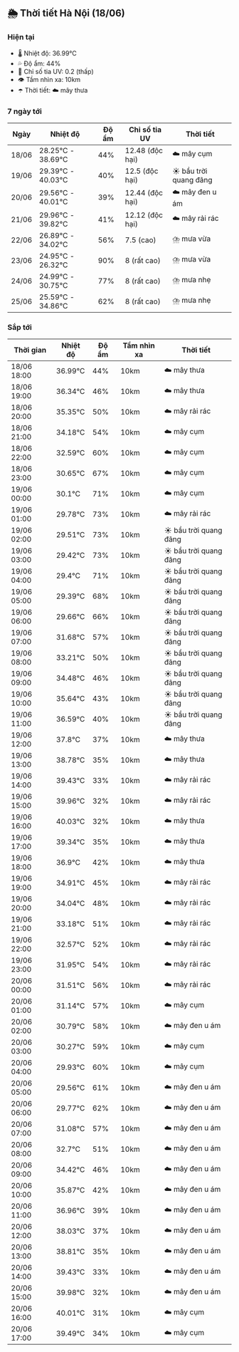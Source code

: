 ## 🌦️ Thời tiết Hà Nội (18/06)

### Hiện tại

- 🌡️ Nhiệt độ: 36.99℃
- 💦 Độ ẩm: 44%
- 🌟 Chỉ số tia UV: 0.2 (thấp)
- 👁️ Tầm nhìn xa: 10km
- ☂️ Thời tiết: ☁️ mây thưa

### 7 ngày tới

| Ngày | Nhiệt độ | Độ ẩm | Chỉ số tia UV | Thời tiết |
| --- | --- | --- | --- | --- |
| 18/06 | 28.25℃ - 38.69℃ | 44% | 12.48 (độc hại) | ☁️ mây cụm |
| 19/06 | 29.39℃ - 40.03℃ | 40% | 12.5 (độc hại) | ☀️ bầu trời quang đãng |
| 20/06 | 29.56℃ - 40.01℃ | 39% | 12.44 (độc hại) | ☁️ mây đen u ám |
| 21/06 | 29.96℃ - 39.82℃ | 41% | 12.12 (độc hại) | ☁️ mây rải rác |
| 22/06 | 26.89℃ - 34.02℃ | 56% | 7.5 (cao) | ⛈️ mưa vừa |
| 23/06 | 24.95℃ - 26.32℃ | 90% | 8 (rất cao) | ⛈️ mưa vừa |
| 24/06 | 24.99℃ - 30.75℃ | 77% | 8 (rất cao) | ⛈️ mưa nhẹ |
| 25/06 | 25.59℃ - 34.86℃ | 62% | 8 (rất cao) | ⛈️ mưa nhẹ |

### Sắp tới

| Thời gian | Nhiệt độ | Độ ẩm | Tầm nhìn xa | Thời tiết |
| --- | --- | --- | --- | --- |
| 18/06 18:00 | 36.99℃ | 44% | 10km | ☁️ mây thưa |
| 18/06 19:00 | 36.34℃ | 46% | 10km | ☁️ mây thưa |
| 18/06 20:00 | 35.35℃ | 50% | 10km | ☁️ mây rải rác |
| 18/06 21:00 | 34.18℃ | 54% | 10km | ☁️ mây cụm |
| 18/06 22:00 | 32.59℃ | 60% | 10km | ☁️ mây cụm |
| 18/06 23:00 | 30.65℃ | 67% | 10km | ☁️ mây cụm |
| 19/06 00:00 | 30.1℃ | 71% | 10km | ☁️ mây cụm |
| 19/06 01:00 | 29.78℃ | 73% | 10km | ☁️ mây rải rác |
| 19/06 02:00 | 29.51℃ | 73% | 10km | ☀️ bầu trời quang đãng |
| 19/06 03:00 | 29.42℃ | 73% | 10km | ☀️ bầu trời quang đãng |
| 19/06 04:00 | 29.4℃ | 71% | 10km | ☀️ bầu trời quang đãng |
| 19/06 05:00 | 29.39℃ | 68% | 10km | ☀️ bầu trời quang đãng |
| 19/06 06:00 | 29.66℃ | 66% | 10km | ☀️ bầu trời quang đãng |
| 19/06 07:00 | 31.68℃ | 57% | 10km | ☀️ bầu trời quang đãng |
| 19/06 08:00 | 33.21℃ | 50% | 10km | ☀️ bầu trời quang đãng |
| 19/06 09:00 | 34.48℃ | 46% | 10km | ☀️ bầu trời quang đãng |
| 19/06 10:00 | 35.64℃ | 43% | 10km | ☀️ bầu trời quang đãng |
| 19/06 11:00 | 36.59℃ | 40% | 10km | ☀️ bầu trời quang đãng |
| 19/06 12:00 | 37.8℃ | 37% | 10km | ☁️ mây thưa |
| 19/06 13:00 | 38.78℃ | 35% | 10km | ☁️ mây thưa |
| 19/06 14:00 | 39.43℃ | 33% | 10km | ☁️ mây rải rác |
| 19/06 15:00 | 39.96℃ | 32% | 10km | ☁️ mây rải rác |
| 19/06 16:00 | 40.03℃ | 32% | 10km | ☁️ mây thưa |
| 19/06 17:00 | 39.34℃ | 35% | 10km | ☁️ mây thưa |
| 19/06 18:00 | 36.9℃ | 42% | 10km | ☁️ mây thưa |
| 19/06 19:00 | 34.91℃ | 45% | 10km | ☁️ mây rải rác |
| 19/06 20:00 | 34.04℃ | 48% | 10km | ☁️ mây rải rác |
| 19/06 21:00 | 33.18℃ | 51% | 10km | ☁️ mây rải rác |
| 19/06 22:00 | 32.57℃ | 52% | 10km | ☁️ mây rải rác |
| 19/06 23:00 | 31.95℃ | 54% | 10km | ☁️ mây rải rác |
| 20/06 00:00 | 31.51℃ | 56% | 10km | ☁️ mây rải rác |
| 20/06 01:00 | 31.14℃ | 57% | 10km | ☁️ mây cụm |
| 20/06 02:00 | 30.79℃ | 58% | 10km | ☁️ mây đen u ám |
| 20/06 03:00 | 30.27℃ | 59% | 10km | ☁️ mây cụm |
| 20/06 04:00 | 29.93℃ | 60% | 10km | ☁️ mây cụm |
| 20/06 05:00 | 29.56℃ | 61% | 10km | ☁️ mây đen u ám |
| 20/06 06:00 | 29.77℃ | 62% | 10km | ☁️ mây đen u ám |
| 20/06 07:00 | 31.08℃ | 57% | 10km | ☁️ mây đen u ám |
| 20/06 08:00 | 32.7℃ | 51% | 10km | ☁️ mây đen u ám |
| 20/06 09:00 | 34.42℃ | 46% | 10km | ☁️ mây đen u ám |
| 20/06 10:00 | 35.87℃ | 42% | 10km | ☁️ mây đen u ám |
| 20/06 11:00 | 36.96℃ | 39% | 10km | ☁️ mây đen u ám |
| 20/06 12:00 | 38.03℃ | 37% | 10km | ☁️ mây đen u ám |
| 20/06 13:00 | 38.81℃ | 35% | 10km | ☁️ mây đen u ám |
| 20/06 14:00 | 39.43℃ | 33% | 10km | ☁️ mây đen u ám |
| 20/06 15:00 | 39.98℃ | 32% | 10km | ☁️ mây đen u ám |
| 20/06 16:00 | 40.01℃ | 31% | 10km | ☁️ mây cụm |
| 20/06 17:00 | 39.49℃ | 34% | 10km | ☁️ mây cụm |
